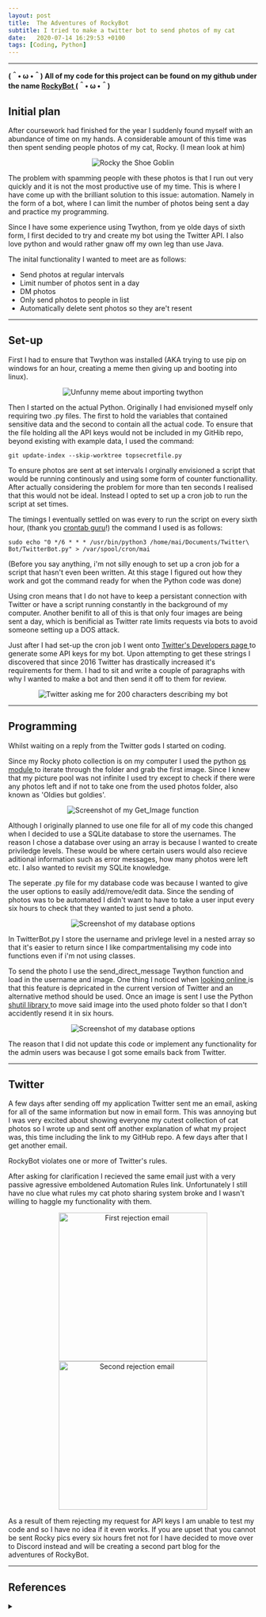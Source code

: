 ```yaml
---
layout: post
title:  The Adventures of RockyBot
subtitle: I tried to make a twitter bot to send photos of my cat
date:   2020-07-14 16:29:53 +0100
tags: [Coding, Python]
---
```


---


**(＾• ω •＾) All of my code for this project can be found on my github under the name <a href="https://github.com/1320071/RockyBot"> RockyBot </a> (＾• ω •＾)**


## Initial plan 

After coursework had finished for the year I suddenly found myself with an abundance of time on my hands. A considerable amount of this time was then spent sending people photos of my cat, Rocky. (I mean look at him)

<p align="center">
  <img src="/assets/img/ShoeGoblin.jpg" alt="Rocky the Shoe Goblin"/>
</p>

The problem with spamming people with these photos is that I run out very quickly and it is not the most productive use of my time. This is where I have come up with the brilliant solution to this issue: automation. Namely in the form of a bot, where I can limit the number of photos being sent a day and practice my programming.


Since I have some experience using Twython, from ye olde days of sixth form, I first decided to try and create my bot using the Twitter API. I also love python and would rather gnaw off my own leg than use Java.

The inital functionality I wanted to meet are as follows:

- Send photos at regular intervals
- Limit number of photos sent in a day
- DM photos
- Only send photos to people in list
- Automatically delete sent photos so they are't resent

---

## Set-up

First I had to ensure that Twython was installed (AKA trying to use pip on windows for an hour, creating a meme then giving up and booting into linux).
<p align="center">
  <img src="/assets/img/meme.jpg" alt="Unfunny meme about importing twython" />
</p>

Then I started on the actual Python. Originally I had envisioned myself only requiring two .py files. The first to hold the variables that contained sensitive data and the second to contain all the actual code.
To ensure that the file holding all the API keys would not be included in my GitHib repo, beyond existing with example data, I used the command: 

`git update-index --skip-worktree topsecretfile.py `  

To ensure photos are sent at set intervals I orginally envisioned a script that would be running continously and using some form of counter functionallity. After actually considering the problem for more than ten seconds I realised that this would not be ideal. Instead I opted to set up a cron job to run the script at set times.

The timings I eventually settled on was every to run the script on every sixth hour, (thank you <a href="https://crontab.guru/#0_*/6_*_*_*">crontab guru</a>!) the command I used is as follows:

`sudo echo "0 */6 * * * /usr/bin/python3 /home/mai/Documents/Twitter\ Bot/TwitterBot.py" > /var/spool/cron/mai` 

(Before you say anything, i'm not silly enough to set up a cron job for a script that hasn't even been written. At this stage I figured out how they work and got the command ready for when the Python code was done)

Using cron means that I do not have to keep a persistant connection with Twitter or have a script running constantly in the background of my computer. Another benifit to all of this is that only four images are being sent a day, which is benificial as Twitter rate limits requests via bots to avoid someone setting up a DOS attack.

Just after I had set-up the cron job I went onto <a href="https://developer.twitter.com/en"> Twitter's Developers page </a> to generate some API keys for my bot. Upon attempting to get these strings I discovered that since 2016 Twitter has drastically increased it's requirements for them. I had to sit and write a couple of paragraphs with why I wanted to make a bot and then send it off to them for review.
<p align="center">
  <img src="/assets/img/twitteressay1.png" alt="Twitter asking me for 200 characters describing my bot" />
</p>


---

## Programming

Whilst waiting on a reply from the Twitter gods I started on coding.

Since my Rocky photo collection is on my computer I used the python <a href="https://docs.python.org/3.6/library/os.html"> os module </a> to iterate through the folder and grab the first image. Since I knew that my picture pool was not infinite I used try except to check if there were any photos left and if not to take one from the used photos folder, also known as 'Oldies but goldies'.

<p align="center">
  <img src="/assets/img/GetImage.PNG" alt="Screenshot of my Get_Image function" />
</p>

Although I originally planned to use one file for all of my code this changed when I decided to use a SQLite database to store the usernames. The reason I chose a database over using an array is because I wanted to create priviledge levels. These would be where certain users would also recieve aditional information such as error messages, how many photos were left etc. I also wanted to revisit my SQLite knowledge.

The seperate .py file for my database code was because I wanted to give the user options to easily add/remove/edit data. Since the sending of photos was to be automated I didn't want to have to take a user input every six hours to check that they wanted to just send a photo.

<p align="center">
  <img src="/assets/img/DBOptions.PNG" alt="Screenshot of my database options" />
</p>

In TwitterBot.py I store the username and privlege level in a nested array so that it's easier to return since I like compartmentalising my code into functions even if i'm not using classes.

To send the photo I use the send_direct_message Twython function and load in the username and image. One thing I noticed when <a href="https://developer.twitter.com/en/docs/direct-messages/sending-and-receiving/guides/direct-message-migration">looking online </a>is that this feature is depricated in the current version of Twitter and an alternative method should be used. 
Once an image is sent I use the Python <a href="https://docs.python.org/3/library/shutil.html"> shutil library </a> to move said image into the used photo folder so that I don't accidently resend it in six hours.

<p align="center">
  <img src="/assets/img/SendandGetPics.PNG" alt="Screenshot of my database options" />
</p>

The reason that I did not update this code or implement any functionality for the admin users was because I got some emails back from Twitter.

---

## Twitter 

A few days after sending off my application Twitter sent me an email, asking for all of the same information but now in email form. This was annoying but I was very excited about showing everyone my cutest collection of cat photos so  I wrote up and sent off another explanation of what my project was, this time including the link to my GitHub repo. A few days after that I get another email. 

RockyBot violates one or more of Twitter's rules.

After asking for clarification I recieved the same email just with a very passive agressive emboldened Automation Rules link. Unfortunately I still have no clue what rules my cat photo sharing system broke and I wasn't willing to haggle my functionality with them.

<p align="center">
  <img src="/assets/img/no1.PNG" width=300 alt="First rejection email" />
  <img src="/assets/img/no2.PNG" width=300 alt="Second rejection email" />
</p>

As a result of them rejecting my request for API keys I am unable to test my code and so I have no idea if it even works. If you are upset that you cannot be sent Rocky pics every six hours fret not for I have decided to move over to Discord instead and will be creating a second part blog for the adventures of RockyBot.

---


## References
<details>
 <summary markdown="span"></summary>
Crontab guru: <a href="https://crontab.guru"> https://crontab.guru </a>

Twitter Developers: <a href="https://developer.twitter.com/en">https://developer.twitter.com/en</a>

Python os documentation: <a href="https://docs.python.org/3.6/library/os.html">https://docs.python.org/3.6/library/os.html</a>

Python shutil documentation: <a href="https://docs.python.org/3/library/shutil.html">https://docs.python.org/3/library/shutil.html</a>

Twitter's rules: <a href="https://developer.twitter.com/en/developer-terms/agreement-and-policy"> Developer Agreement and Policy </a>, <a href="https://help.twitter.com/en/rules-and-policies/twitter-automation"> Automation Rules </a> & <a href="https://help.twitter.com/en/rules-and-policies/twitter-rules"> General rules</a>
</details>
